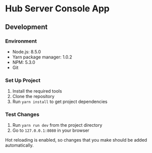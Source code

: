 # Hub Server Console App

## Development

### Environment

- Node.js: 8.5.0
- Yarn package manager: 1.0.2
- NPM: 5.3.0
- Git

### Set Up Project

1. Install the required tools
2. Clone the repository
3. Run `yarn install` to get project dependencies

### Test Changes

1. Run `yarn run dev` from the project directory
2. Go to `127.0.0.1:8080` in your browser

Hot reloading is enabled, so changes that you make should be added automatically.